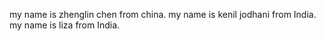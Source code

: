 my name is zhenglin chen from china.
my name is kenil jodhani from India. 
my name is liza from India. 